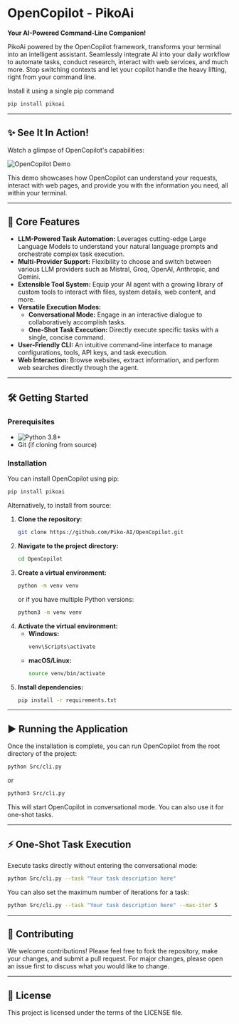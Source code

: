 # OpenCopilot - PikoAi

**Your AI-Powered Command-Line Companion!**

PikoAi powered by the OpenCopilot framework, transforms your terminal into an intelligent assistant. Seamlessly integrate AI into your daily workflow to automate tasks, conduct research, interact with web services, and much more. Stop switching contexts and let your copilot handle the heavy lifting, right from your command line.

Install it using a single pip command
```bash
pip install pikoai
```
---

## ✨ See It In Action!

Watch a glimpse of OpenCopilot's capabilities:

![OpenCopilot Demo](public/ter_web_demo.gif)

This demo showcases how OpenCopilot can understand your requests, interact with web pages, and provide you with the information you need, all within your terminal.

---

## 🚀 Core Features

- **LLM-Powered Task Automation:** Leverages cutting-edge Large Language Models to understand your natural language prompts and orchestrate complex task execution.
- **Multi-Provider Support:** Flexibility to choose and switch between various LLM providers such as Mistral, Groq, OpenAI, Anthropic, and Gemini.
- **Extensible Tool System:** Equip your AI agent with a growing library of custom tools to interact with files, system details, web content, and more.
- **Versatile Execution Modes:**
  - **Conversational Mode:** Engage in an interactive dialogue to collaboratively accomplish tasks.
  - **One-Shot Task Execution:** Directly execute specific tasks with a single, concise command.
- **User-Friendly CLI:** An intuitive command-line interface to manage configurations, tools, API keys, and task execution.
- **Web Interaction:** Browse websites, extract information, and perform web searches directly through the agent.

---

## 🛠️ Getting Started

### **Prerequisites**
- ![Python 3.8+](https://img.shields.io/badge/Python-3.8%2B-blue)
- Git (if cloning from source)

### **Installation**

You can install OpenCopilot using pip:

```bash
pip install pikoai
```

Alternatively, to install from source:

1.  **Clone the repository:**
    ```bash
    git clone https://github.com/Piko-AI/OpenCopilot.git
    ```
2.  **Navigate to the project directory:**
    ```bash
    cd OpenCopilot
    ```
3.  **Create a virtual environment:**
    ```bash
    python -m venv venv
    ```
    or if you have multiple Python versions:
    ```bash
    python3 -m venv venv
    ```
4.  **Activate the virtual environment:**
    -   **Windows:**
        ```bash
        venv\Scripts\activate
        ```
    -   **macOS/Linux:**
        ```bash
        source venv/bin/activate
        ```
5.  **Install dependencies:**
    ```bash
    pip install -r requirements.txt
    ```

---

## ▶️ Running the Application

Once the installation is complete, you can run OpenCopilot from the root directory of the project:

```bash
python Src/cli.py
```
or
```bash
python3 Src/cli.py
```

This will start OpenCopilot in conversational mode. You can also use it for one-shot tasks.

---

## ⚡ One-Shot Task Execution

Execute tasks directly without entering the conversational mode:

```bash
python Src/cli.py --task "Your task description here"
```

You can also set the maximum number of iterations for a task:

```bash
python Src/cli.py --task "Your task description here" --max-iter 5
```

---

## 🤝 Contributing

We welcome contributions! Please feel free to fork the repository, make your changes, and submit a pull request. For major changes, please open an issue first to discuss what you would like to change.

---

## 📄 License

This project is licensed under the terms of the LICENSE file.
